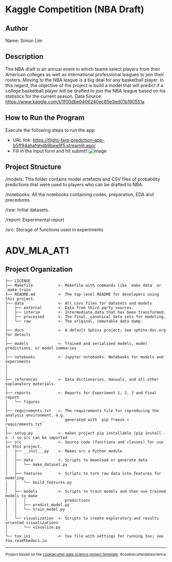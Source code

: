 # Kaggle Competition (NBA Draft)

## Author
Name: Simon Lim

## Description
The NBA draft is an annual event in which teams select players from their American colleges as well as international professional leagues to join their rosters. 
Moving to the NBA league is a big deal for any basketball player.
In this regard, the objective of the project is build a model that will predict if a college basketball player will be drafted to join the NBA league based on his statistics for the current season.
Data Source: https://www.kaggle.com/t/1f00dbe0406240ec85e3ed01b190551a

## How to Run the Program
Execute the following steps to run the app:
- URL link: https://flight-fare-prediction-app-b5ff94ahafghdb9bxwllf5.streamlit.app/
- Fill in the input form and hit submit!
![image](https://github.com/SimonLim03/Flight-Fare-Prediction-App/assets/150989115/fd3c49b7-088a-4dba-846a-038d784f1ae5)


## Project Structure
<p>
/models: This folder contains model artefacts and CSV files of probability predictions that were used to players who can be drafted to NBA.
</p>

<p>
/notebooks: All the notebooks containing codes, preparation, EDA and precedures. 
</p>

<p>
/raw: Initial datasets.
</p>

<p>
/report: Experimental report
</p>

<p>
/src: Storage of functions used in experiments
</p>




ADV_MLA_AT1
==============================


Project Organization
------------

    ├── LICENSE
    ├── Makefile           <- Makefile with commands like `make data` or `make train`
    ├── README.md          <- The top-level README for developers using this project.
    ├── data               <- All csvs files for datasets and models   
    │   ├── external       <- Data from third party sources.
    │   ├── interim        <- Intermediate data that has been transformed.
    │   ├── processed      <- The final, canonical data sets for modeling.
    │   └── raw            <- The original, immutable data dump.
    │
    ├── docs               <- A default Sphinx project; see sphinx-doc.org for details
    │
    ├── models             <- Trained and serialized models, model predictions, or model summaries
    │
    ├── notebooks          <- Jupyter notebooks. Notebooks for models and experiments
    │                         
    │                      
    │
    ├── references         <- Data dictionaries, manuals, and all other explanatory materials.
    │
    ├── reports            <- Reports for Experiment 1, 2, 3 and Final report
    │   └── figures        
    │
    ├── requirements.txt   <- The requirements file for reproducing the analysis environment, e.g.
    │                         generated with `pip freeze > requirements.txt`
    │
    ├── setup.py           <- makes project pip installable (pip install -e .) so src can be imported
    ├── src                <- Source code (functions and classes) for use in this project.
    │   ├── __init__.py    <- Makes src a Python module
    │   │
    │   ├── data           <- Scripts to download or generate data
    │   │   └── make_dataset.py
    │   │
    │   ├── features       <- Scripts to turn raw data into features for modeling
    │   │   └── build_features.py
    │   │
    │   ├── models         <- Scripts to train models and then use trained models to make
    │   │   │                 predictions
    │   │   ├── predict_model.py
    │   │   └── train_model.py
    │   │
    │   └── visualization  <- Scripts to create exploratory and results oriented visualizations
    │       └── visualize.py
    │
    └── tox.ini            <- tox file with settings for running tox; see tox.readthedocs.io


--------

<p><small>Project based on the <a target="_blank" href="https://drivendata.github.io/cookiecutter-data-science/">cookiecutter data science project template</a>. #cookiecutterdatascience</small></p>
